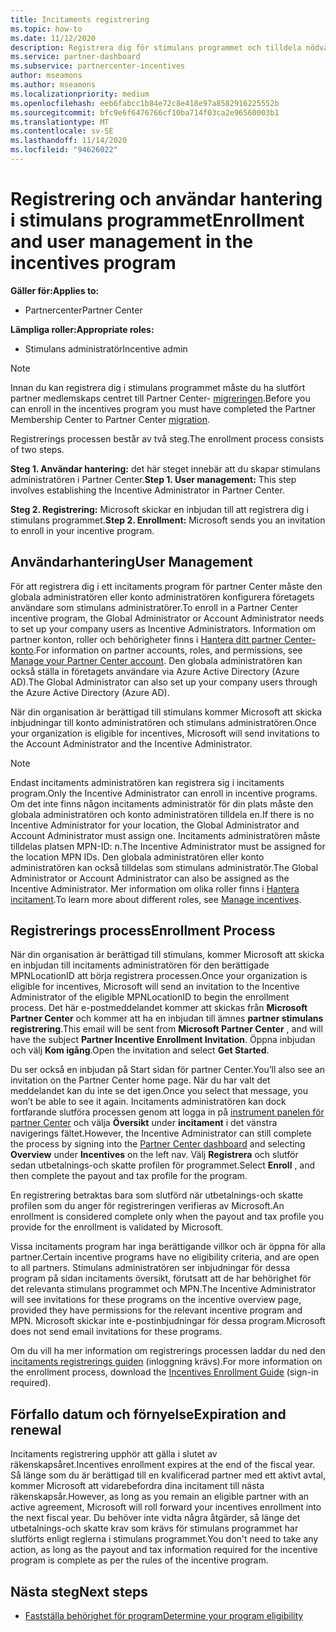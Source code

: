 ```yaml
---
title: Incitaments registrering
ms.topic: how-to
ms.date: 11/12/2020
description: Registrera dig för stimulans programmet och tilldela nödvändiga roller för användar hantering. I den här artikeln beskrivs registrerings processen.
ms.service: partner-dashboard
ms.subservice: partnercenter-incentives
author: mseamons
ms.author: mseamons
ms.localizationpriority: medium
ms.openlocfilehash: eeb6fabcc1b84e72c8e418e97a8582916225552b
ms.sourcegitcommit: bfc9e6f6476766cf10ba714f03ca2e96560003b1
ms.translationtype: MT
ms.contentlocale: sv-SE
ms.lasthandoff: 11/14/2020
ms.locfileid: "94626022"
---
```

# <a name="enrollment-and-user-management-in-the-incentives-program"></a><span data-ttu-id="8fdc8-104">Registrering och användar hantering i stimulans programmet</span><span class="sxs-lookup"><span data-stu-id="8fdc8-104">Enrollment and user management in the incentives program</span></span>

<span data-ttu-id="8fdc8-105">**Gäller för:**</span><span class="sxs-lookup"><span data-stu-id="8fdc8-105">**Applies to:**</span></span>

- <span data-ttu-id="8fdc8-106">Partnercenter</span><span class="sxs-lookup"><span data-stu-id="8fdc8-106">Partner Center</span></span>

<span data-ttu-id="8fdc8-107">**Lämpliga roller:**</span><span class="sxs-lookup"><span data-stu-id="8fdc8-107">**Appropriate roles:**</span></span>

- <span data-ttu-id="8fdc8-108">Stimulans administratör</span><span class="sxs-lookup"><span data-stu-id="8fdc8-108">Incentive admin</span></span>

>[!NOTE]
><span data-ttu-id="8fdc8-109">Innan du kan registrera dig i stimulans programmet måste du ha slutfört partner medlemskaps centret till Partner Center- [migreringen](prepare-pmc-pc-migration.md).</span><span class="sxs-lookup"><span data-stu-id="8fdc8-109">Before you can enroll in the incentives program you must have completed the Partner Membership Center to Partner Center [migration](prepare-pmc-pc-migration.md).</span></span>

<span data-ttu-id="8fdc8-110">Registrerings processen består av två steg.</span><span class="sxs-lookup"><span data-stu-id="8fdc8-110">The enrollment process consists of two steps.</span></span>

<span data-ttu-id="8fdc8-111">**Steg 1. Användar hantering:** det här steget innebär att du skapar stimulans administratören i Partner Center.</span><span class="sxs-lookup"><span data-stu-id="8fdc8-111">**Step 1. User management:** This step involves establishing the Incentive Administrator in Partner Center.</span></span>

<span data-ttu-id="8fdc8-112">**Steg 2. Registrering:** Microsoft skickar en inbjudan till att registrera dig i stimulans programmet.</span><span class="sxs-lookup"><span data-stu-id="8fdc8-112">**Step 2. Enrollment:** Microsoft sends you an invitation to enroll in your incentive program.</span></span>

## <a name="user-management"></a><span data-ttu-id="8fdc8-113">Användarhantering</span><span class="sxs-lookup"><span data-stu-id="8fdc8-113">User Management</span></span>

<span data-ttu-id="8fdc8-114">För att registrera dig i ett incitaments program för partner Center måste den globala administratören eller konto administratören konfigurera företagets användare som stimulans administratörer.</span><span class="sxs-lookup"><span data-stu-id="8fdc8-114">To enroll in a Partner Center incentive program, the Global Administrator or Account Administrator needs to set up your company users as Incentive Administrators.</span></span> <span data-ttu-id="8fdc8-115">Information om partner konton, roller och behörigheter finns i [Hantera ditt partner Center-konto](partner-center-account-setup.md).</span><span class="sxs-lookup"><span data-stu-id="8fdc8-115">For information on partner accounts, roles, and permissions, see [Manage your Partner Center account](partner-center-account-setup.md).</span></span> <span data-ttu-id="8fdc8-116">Den globala administratören kan också ställa in företagets användare via Azure Active Directory (Azure AD).</span><span class="sxs-lookup"><span data-stu-id="8fdc8-116">The Global Administrator can also set up your company users through the Azure Active Directory (Azure AD).</span></span>

<span data-ttu-id="8fdc8-117">När din organisation är berättigad till stimulans kommer Microsoft att skicka inbjudningar till konto administratören och stimulans administratören.</span><span class="sxs-lookup"><span data-stu-id="8fdc8-117">Once your organization is eligible for incentives, Microsoft will send invitations to the Account Administrator and the Incentive Administrator.</span></span>

>[!NOTE]
><span data-ttu-id="8fdc8-118">Endast incitaments administratören kan registrera sig i incitaments program.</span><span class="sxs-lookup"><span data-stu-id="8fdc8-118">Only the Incentive Administrator can enroll in incentive programs.</span></span> <span data-ttu-id="8fdc8-119">Om det inte finns någon incitaments administratör för din plats måste den globala administratören och konto administratören tilldela en.</span><span class="sxs-lookup"><span data-stu-id="8fdc8-119">If there is no Incentive Administrator for your location, the Global Administrator and Account Administrator must assign one.</span></span> <span data-ttu-id="8fdc8-120">Incitaments administratören måste tilldelas platsen MPN-ID: n.</span><span class="sxs-lookup"><span data-stu-id="8fdc8-120">The Incentive Administrator must be assigned for the location MPN IDs.</span></span> <span data-ttu-id="8fdc8-121">Den globala administratören eller konto administratören kan också tilldelas som stimulans administratör.</span><span class="sxs-lookup"><span data-stu-id="8fdc8-121">The Global Administrator or Account Administrator can also be assigned as the Incentive Administrator.</span></span> <span data-ttu-id="8fdc8-122">Mer information om olika roller finns i [Hantera incitament](permissions-overview.md#manage-incentives).</span><span class="sxs-lookup"><span data-stu-id="8fdc8-122">To learn more about different roles, see [Manage incentives](permissions-overview.md#manage-incentives).</span></span>

## <a name="enrollment-process"></a><span data-ttu-id="8fdc8-123">Registrerings process</span><span class="sxs-lookup"><span data-stu-id="8fdc8-123">Enrollment Process</span></span>

<span data-ttu-id="8fdc8-124">När din organisation är berättigad till stimulans, kommer Microsoft att skicka en inbjudan till incitaments administratören för den berättigade MPNLocationID att börja registrera processen.</span><span class="sxs-lookup"><span data-stu-id="8fdc8-124">Once your organization is eligible for incentives, Microsoft will send an invitation to the Incentive Administrator of the eligible MPNLocationID to begin the enrollment process.</span></span> <span data-ttu-id="8fdc8-125">Det här e-postmeddelandet kommer att skickas från **Microsoft Partner Center** och kommer att ha en inbjudan till ämnes **partner stimulans registrering**.</span><span class="sxs-lookup"><span data-stu-id="8fdc8-125">This email will be sent from **Microsoft Partner Center** , and will have the subject **Partner Incentive Enrollment Invitation**.</span></span> <span data-ttu-id="8fdc8-126">Öppna inbjudan och välj **Kom igång**.</span><span class="sxs-lookup"><span data-stu-id="8fdc8-126">Open the invitation and select **Get Started**.</span></span>

<span data-ttu-id="8fdc8-127">Du ser också en inbjudan på Start sidan för partner Center.</span><span class="sxs-lookup"><span data-stu-id="8fdc8-127">You’ll also see an invitation on the Partner Center home page.</span></span> <span data-ttu-id="8fdc8-128">När du har valt det meddelandet kan du inte se det igen.</span><span class="sxs-lookup"><span data-stu-id="8fdc8-128">Once you select that message, you won’t be able to see it again.</span></span> <span data-ttu-id="8fdc8-129">Incitaments administratören kan dock fortfarande slutföra processen genom att logga in på [instrument panelen för partner Center](https://partner.microsoft.com/dashboard/) och välja **Översikt** under **incitament** i det vänstra navigerings fältet.</span><span class="sxs-lookup"><span data-stu-id="8fdc8-129">However, the Incentive Administrator can still complete the process by signing into the [Partner Center dashboard](https://partner.microsoft.com/dashboard/) and selecting **Overview** under **Incentives** on the left nav.</span></span> <span data-ttu-id="8fdc8-130">Välj **Registrera** och slutför sedan utbetalnings-och skatte profilen för programmet.</span><span class="sxs-lookup"><span data-stu-id="8fdc8-130">Select **Enroll** , and then complete the payout and tax profile for the program.</span></span>

<span data-ttu-id="8fdc8-131">En registrering betraktas bara som slutförd när utbetalnings-och skatte profilen som du anger för registreringen verifieras av Microsoft.</span><span class="sxs-lookup"><span data-stu-id="8fdc8-131">An enrollment is considered complete only when the payout and tax profile you provide for the enrollment is validated by Microsoft.</span></span>

<span data-ttu-id="8fdc8-132">Vissa incitaments program har inga berättigande villkor och är öppna för alla partner.</span><span class="sxs-lookup"><span data-stu-id="8fdc8-132">Certain incentive programs have no eligibility criteria, and are open to all partners.</span></span> <span data-ttu-id="8fdc8-133">Stimulans administratören ser inbjudningar för dessa program på sidan incitaments översikt, förutsatt att de har behörighet för det relevanta stimulans programmet och MPN.</span><span class="sxs-lookup"><span data-stu-id="8fdc8-133">The Incentive Administrator will see invitations for these programs on the incentive overview page, provided they have permissions for the relevant incentive program and MPN.</span></span> <span data-ttu-id="8fdc8-134">Microsoft skickar inte e-postinbjudningar för dessa program.</span><span class="sxs-lookup"><span data-stu-id="8fdc8-134">Microsoft does not send email invitations for these programs.</span></span>

<span data-ttu-id="8fdc8-135">Om du vill ha mer information om registrerings processen laddar du ned den [incitaments registrerings guiden](https://partner.microsoft.com/resources/detail/partner-center-incentives-enrollment-pdf) (inloggning krävs).</span><span class="sxs-lookup"><span data-stu-id="8fdc8-135">For more information on the enrollment process, download the [Incentives Enrollment Guide](https://partner.microsoft.com/resources/detail/partner-center-incentives-enrollment-pdf) (sign-in required).</span></span>

## <a name="expiration-and-renewal"></a><span data-ttu-id="8fdc8-136">Förfallo datum och förnyelse</span><span class="sxs-lookup"><span data-stu-id="8fdc8-136">Expiration and renewal</span></span>

<span data-ttu-id="8fdc8-137">Incitaments registrering upphör att gälla i slutet av räkenskapsåret.</span><span class="sxs-lookup"><span data-stu-id="8fdc8-137">Incentives enrollment expires at the end of the fiscal year.</span></span> <span data-ttu-id="8fdc8-138">Så länge som du är berättigad till en kvalificerad partner med ett aktivt avtal, kommer Microsoft att vidarebefordra dina incitament till nästa räkenskapsår.</span><span class="sxs-lookup"><span data-stu-id="8fdc8-138">However, as long as you remain an eligible partner with an active agreement, Microsoft will roll forward your incentives enrollment into the next fiscal year.</span></span> <span data-ttu-id="8fdc8-139">Du behöver inte vidta några åtgärder, så länge det utbetalnings-och skatte krav som krävs för stimulans programmet har slutförts enligt reglerna i stimulans programmet.</span><span class="sxs-lookup"><span data-stu-id="8fdc8-139">You don't need to take any action, as long as the payout and tax information required for the incentive program is complete as per the rules of the incentive program.</span></span>

## <a name="next-steps"></a><span data-ttu-id="8fdc8-140">Nästa steg</span><span class="sxs-lookup"><span data-stu-id="8fdc8-140">Next steps</span></span>

- [<span data-ttu-id="8fdc8-141">Fastställa behörighet för program</span><span class="sxs-lookup"><span data-stu-id="8fdc8-141">Determine your program eligibility</span></span>](incentives-determined-your-program-eligibility.md)
